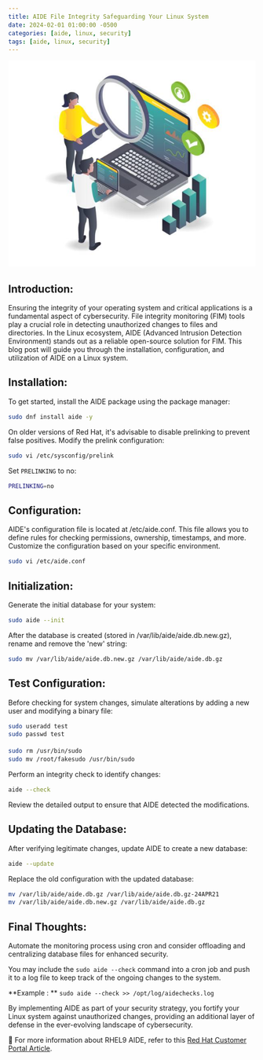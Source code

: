 ```yaml
---
title: AIDE File Integrity Safeguarding Your Linux System
date: 2024-02-01 01:00:00 -0500
categories: [aide, linux, security]
tags: [aide, linux, security]
---
```


![Understanding Git Workflow with Bitbucket](/assets/img/posts/2024/aide_file_integrity/aide_file_integrity.jpg)



## Introduction:

Ensuring the integrity of your operating system and critical applications is a fundamental aspect of cybersecurity. File integrity monitoring (FIM) tools play a crucial role in detecting unauthorized changes to files and directories. In the Linux ecosystem, AIDE (Advanced Intrusion Detection Environment) stands out as a reliable open-source solution for FIM. This blog post will guide you through the installation, configuration, and utilization of AIDE on a Linux system.

## Installation:

To get started, install the AIDE package using the package manager:

```bash
sudo dnf install aide -y
```

On older versions of Red Hat, it's advisable to disable prelinking to prevent false positives. Modify the prelink configuration:

```bash
sudo vi /etc/sysconfig/prelink
```

Set `PRELINKING` to no:

```bash
PRELINKING=no
```

## Configuration:

AIDE's configuration file is located at /etc/aide.conf. This file allows you to define rules for checking permissions, ownership, timestamps, and more. Customize the configuration based on your specific environment.

```bash
sudo vi /etc/aide.conf
```

## Initialization:

Generate the initial database for your system:

```bash
sudo aide --init
```

After the database is created (stored in /var/lib/aide/aide.db.new.gz), rename and remove the 'new' string:

```bash
sudo mv /var/lib/aide/aide.db.new.gz /var/lib/aide/aide.db.gz
```

## Test Configuration:

Before checking for system changes, simulate alterations by adding a new user and modifying a binary file:

```bash
sudo useradd test
sudo passwd test

sudo rm /usr/bin/sudo
sudo mv /root/fakesudo /usr/bin/sudo
```

Perform an integrity check to identify changes:

```bash
aide --check
```

Review the detailed output to ensure that AIDE detected the modifications.


## Updating the Database:

After verifying legitimate changes, update AIDE to create a new database:

```bash
aide --update
```

Replace the old configuration with the updated database:


```bash
mv /var/lib/aide/aide.db.gz /var/lib/aide/aide.db.gz-24APR21
mv /var/lib/aide/aide.db.new.gz /var/lib/aide/aide.db.gz
```

## Final Thoughts:

Automate the monitoring process using cron and consider offloading and centralizing database files for enhanced security.

You may include the `sudo aide --check` command into a cron job and push it to a log file to keep track of the ongoing changes to the system.

**Example : ** `sudo aide --check >> /opt/log/aidechecks.log`

By implementing AIDE as part of your security strategy, you fortify your Linux system against unauthorized changes, providing an additional layer of defense in the ever-evolving landscape of cybersecurity.


📝 For more information about RHEL9 AIDE, refer to this [Red Hat Customer Portal Article](https://access.redhat.com/documentation/en-us/red_hat_enterprise_linux/9/html/security_hardening/checking-integrity-with-aide_security-hardening).


